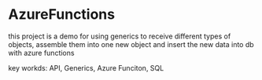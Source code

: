 # AzureFunctions
this project is a demo for using generics to receive different types of objects, assemble them into one new object and insert the new data into db with azure functions

key workds: API, Generics, Azure Funciton, SQL
